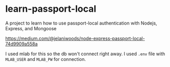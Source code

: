 # learn-passport-local

A project to learn how to use passport-local authentication with Nodejs, Express, and Mongoose

https://medium.com/@jelaniwoods/node-express-passport-local-74d9909a558a 

I used mlab for this so the db won't connect right away.
I used `.env` file with `MLAB_USER` and `MLAB_PW` for connection.

